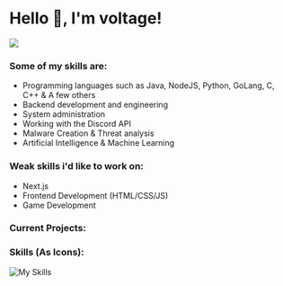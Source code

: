 <h1>Hello 👋, I'm voltage!</h1>


![](https://komarev.com/ghpvc/?username=voltage-developer&style=for-the-badge&color=af9cff)

### Some of my skills are:
- Programming languages such as Java, NodeJS, Python, GoLang, C, C++ & A few others
- Backend development and engineering
- System administration
- Working with the Discord API
- Malware Creation & Threat analysis
- Artificial Intelligence & Machine Learning


### Weak skills i'd like to work on:
- Next.js
- Frontend Development (HTML/CSS/JS)
- Game Development

### Current Projects:



### Skills (As Icons):
![My Skills](https://skillicons.dev/icons?i=java,bash,cloudflare,tensorflow,discord,bots,go,express,gradle,lua,vim,mysql,py,sqlite,selenium,c,cpp,firebase,git&perline=7)
